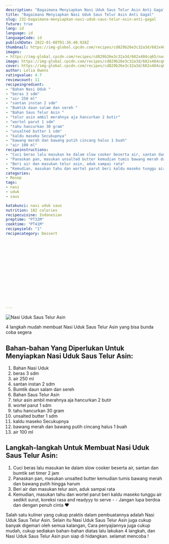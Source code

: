 ```yaml
---
description: "Bagaimana Menyiapkan Nasi Uduk Saus Telur Asin Anti Gagal"
title: "Bagaimana Menyiapkan Nasi Uduk Saus Telur Asin Anti Gagal"
slug: 232-bagaimana-menyiapkan-nasi-uduk-saus-telur-asin-anti-gagal
future: true
lang: id
language: id
languageCode: id
publishDate: 2022-01-08T01:36:40.928Z 
thumbnail: https://img-global.cpcdn.com/recipes/cd829b26e3c32a3d/682x484cq65/nasi-uduk-saus-telur-asin-foto-resep-utama.webp
images:
- https://img-global.cpcdn.com/recipes/cd829b26e3c32a3d/682x484cq65/nasi-uduk-saus-telur-asin-foto-resep-utama.webp
image: https://img-global.cpcdn.com/recipes/cd829b26e3c32a3d/682x484cq65/nasi-uduk-saus-telur-asin-foto-resep-utama.webp
cover: https://img-global.cpcdn.com/recipes/cd829b26e3c32a3d/682x484cq65/nasi-uduk-saus-telur-asin-foto-resep-utama.webp
author: Lelia Owens
ratingvalue: 4.7
reviewcount: 11
recipeingredient:
- "Bahan Nasi Uduk "
- "beras 3 sdm"
- "air 250 ml"
- "santan instan 2 sdm"
- "Bumtik daun salam dan sereh "
- "Bahan Saus Telur Asin "
- "telur asin ambil merahnya aja hancurkan 2 butir"
- "wortel parut 1 sdm"
- "tahu hancurkan 30 gram"
- "unsalted butter 1 sdm"
- "kaldu maseko Secukupnya"
- "bawang merah dan bawang putih cincang halus 1 buah"
- "air 100 ml"
recipeinstructions:
- "Cuci beras lalu masukan ke dalam slow cooker beserta air, santan dan bumtik set timer 2 jam"
- "Panaskan pan, masukan unsalted butter kemudian tumis bawang merah dan bawang putih hingga harum"
- "Beri air dan masukan telur asin, aduk sampai rata"
- "Kemudian, masukan tahu dan wortel parut beri kaldu maseko tunggu air sedikit surut, koreksi rasa and readyyy to serve  Jangan lupa berdoa dan dengan penuh cinta ❤️"
categories:
- Resep
tags:
- nasi
- uduk
- saus

katakunci: nasi uduk saus 
nutrition: 182 calories
recipecuisine: Indonesian
preptime: "PT32M"
cooktime: "PT41M"
recipeyield: "1"
recipecategory: Dessert


     
    
    
    
    
    
    
    
    
    
    
      
    
---
```



![Nasi Uduk Saus Telur Asin](https://img-global.cpcdn.com/recipes/cd829b26e3c32a3d/682x484cq65/nasi-uduk-saus-telur-asin-foto-resep-utama.webp)

4 langkah mudah membuat  Nasi Uduk Saus Telur Asin yang bisa bunda coba segera

<!--inarticleads1-->

## Bahan-bahan Yang Diperlukan Untuk Menyiapkan Nasi Uduk Saus Telur Asin:

1. Bahan Nasi Uduk 
1. beras 3 sdm
1. air 250 ml
1. santan instan 2 sdm
1. Bumtik daun salam dan sereh 
1. Bahan Saus Telur Asin 
1. telur asin ambil merahnya aja hancurkan 2 butir
1. wortel parut 1 sdm
1. tahu hancurkan 30 gram
1. unsalted butter 1 sdm
1. kaldu maseko Secukupnya
1. bawang merah dan bawang putih cincang halus 1 buah
1. air 100 ml



<!--inarticleads2-->

## Langkah-langkah Untuk Membuat Nasi Uduk Saus Telur Asin:

1. Cuci beras lalu masukan ke dalam slow cooker beserta air, santan dan bumtik set timer 2 jam
1. Panaskan pan, masukan unsalted butter kemudian tumis bawang merah dan bawang putih hingga harum
1. Beri air dan masukan telur asin, aduk sampai rata
1. Kemudian, masukan tahu dan wortel parut beri kaldu maseko tunggu air sedikit surut, koreksi rasa and readyyy to serve -  - Jangan lupa berdoa dan dengan penuh cinta ❤️




Salah satu kuliner yang cukup praktis dalam pembuatannya adalah  Nasi Uduk Saus Telur Asin. Selain itu  Nasi Uduk Saus Telur Asin  juga cukup banyak digemari oleh semua kalangan, Cara penyajiannya juga cukup mudah, cukup sediakan bahan-bahan diatas lalu lakukan 4 langkah, dan  Nasi Uduk Saus Telur Asin  pun siap di hidangkan. selamat mencoba !
